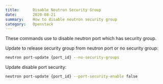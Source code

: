 ```yaml
---
title:      Disable Neutron Security Group 
date:       2020-08-21
summary:    How to disable neutron security group 
category:   Openstack
---
```


These commands use to disable neutron port which has security group.

Update to release security group from neutron port or no security group:

```bash
neutron port-update {port_id} --no-security-groups
```

Update disable port security:

```bash
neutron port-update {port_id} --port-security-enable false
```
